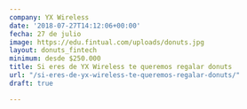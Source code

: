 ```yaml
---
company: YX Wireless
date: '2018-07-27T14:12:06+00:00'
fecha: 27 de julio
image: https://edu.fintual.com/uploads/donuts.jpg
layout: donuts_fintech
minimum: desde $250.000
title: Si eres de YX Wireless te queremos regalar donuts
url: "/si-eres-de-yx-wireless-te-queremos-regalar-donuts/"
draft: true

---
```

